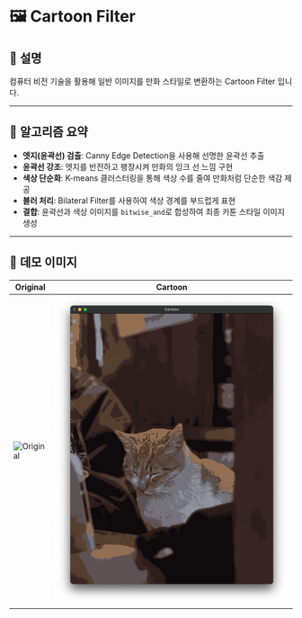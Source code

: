 # 🖼️ Cartoon Filter

## 🎯 설명
컴퓨터 비전 기술을 활용해 일반 이미지를 만화 스타일로 변환하는 Cartoon Filter 입니다.

---

## 🧠 알고리즘 요약

- **엣지(윤곽선) 검출**: Canny Edge Detection을 사용해 선명한 윤곽선 추출
- **윤곽선 강조**: 엣지를 반전하고 팽창시켜 만화의 잉크 선 느낌 구현
- **색상 단순화**: K-means 클러스터링을 통해 색상 수를 줄여 만화처럼 단순한 색감 제공
- **블러 처리**: Bilateral Filter를 사용하여 색상 경계를 부드럽게 표현
- **결합**: 윤곽선과 색상 이미지를 `bitwise_and`로 합성하여 최종 카툰 스타일 이미지 생성

---

## 📸 데모 이미지

| Original | Cartoon |
|----------|---------|
| ![Original](./Demo_Image/Cat_Original.png) | ![Cartoon](./Demo_Image/Cat_Cartoon.png) |
